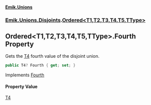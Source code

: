 #### [Emik.Unions](index.md 'index')
### [Emik.Unions.Disjoints](Emik.Unions.Disjoints.md 'Emik.Unions.Disjoints').[Ordered&lt;T1,T2,T3,T4,T5,TType&gt;](Ordered{T1,T2,T3,T4,T5,TType}.md 'Emik.Unions.Disjoints.Ordered<T1,T2,T3,T4,T5,TType>')

## Ordered<T1,T2,T3,T4,T5,TType>.Fourth Property

Gets the [T4](Ordered{T1,T2,T3,T4,T5,TType}.md#Emik.Unions.Disjoints.Ordered_T1,T2,T3,T4,T5,TType_.T4 'Emik.Unions.Disjoints.Ordered<T1,T2,T3,T4,T5,TType>.T4') fourth value of the disjoint union.

```csharp
public T4? Fourth { get; set; }
```

Implements [Fourth](IEither{T1,T2,T3,T4,T5}.Fourth.md 'Emik.Unions.Disjoints.IEither<T1,T2,T3,T4,T5>.Fourth')

#### Property Value
[T4](Ordered{T1,T2,T3,T4,T5,TType}.md#Emik.Unions.Disjoints.Ordered_T1,T2,T3,T4,T5,TType_.T4 'Emik.Unions.Disjoints.Ordered<T1,T2,T3,T4,T5,TType>.T4')